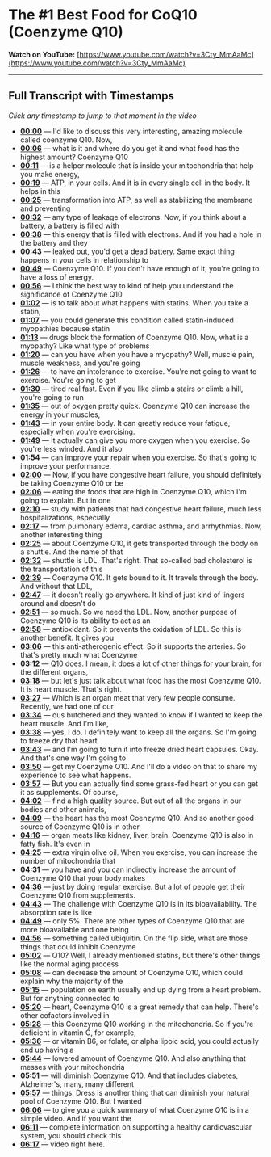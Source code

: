 # The #1 Best Food for CoQ10 (Coenzyme Q10)

**Watch on YouTube:** [https://www.youtube.com/watch?v=3Cty_MmAaMc](https://www.youtube.com/watch?v=3Cty_MmAaMc)

---

## Full Transcript with Timestamps

*Click any timestamp to jump to that moment in the video*

- **[00:00](https://www.youtube.com/watch?v=3Cty_MmAaMc&t=0s)** — I'd like to discuss this very interesting, amazing molecule called coenzyme Q10. Now,
- **[00:06](https://www.youtube.com/watch?v=3Cty_MmAaMc&t=6s)** — what is it and where do you get it and what food has the highest amount? Coenzyme Q10
- **[00:11](https://www.youtube.com/watch?v=3Cty_MmAaMc&t=11s)** — is a helper molecule that is inside your mitochondria that help you make energy,
- **[00:19](https://www.youtube.com/watch?v=3Cty_MmAaMc&t=19s)** — ATP, in your cells. And it is in every single cell in the body. It helps in this
- **[00:25](https://www.youtube.com/watch?v=3Cty_MmAaMc&t=25s)** — transformation into ATP, as well as stabilizing the membrane and preventing
- **[00:32](https://www.youtube.com/watch?v=3Cty_MmAaMc&t=32s)** — any type of leakage of electrons. Now, if you think about a battery, a battery is filled with
- **[00:38](https://www.youtube.com/watch?v=3Cty_MmAaMc&t=38s)** — this energy that is filled with electrons. And if you had a hole in the battery and they
- **[00:43](https://www.youtube.com/watch?v=3Cty_MmAaMc&t=43s)** — leaked out, you'd get a dead battery. Same exact thing happens in your cells in relationship to
- **[00:49](https://www.youtube.com/watch?v=3Cty_MmAaMc&t=49s)** — Coenzyme Q10. If you don't have enough of it, you're going to have a loss of energy.
- **[00:56](https://www.youtube.com/watch?v=3Cty_MmAaMc&t=56s)** — I think the best way to kind of help you understand the significance of Coenzyme Q10
- **[01:02](https://www.youtube.com/watch?v=3Cty_MmAaMc&t=62s)** — is to talk about what happens with statins. When you take a statin,
- **[01:07](https://www.youtube.com/watch?v=3Cty_MmAaMc&t=67s)** — you could generate this condition called statin-induced myopathies because statin
- **[01:13](https://www.youtube.com/watch?v=3Cty_MmAaMc&t=73s)** — drugs block the formation of Coenzyme Q10. Now, what is a myopathy? Like what type of problems
- **[01:20](https://www.youtube.com/watch?v=3Cty_MmAaMc&t=80s)** — can you have when you have a myopathy? Well, muscle pain, muscle weakness, and you're going
- **[01:26](https://www.youtube.com/watch?v=3Cty_MmAaMc&t=86s)** — to have an intolerance to exercise. You're not going to want to exercise. You're going to get
- **[01:30](https://www.youtube.com/watch?v=3Cty_MmAaMc&t=90s)** — tired real fast. Even if you like climb a stairs or climb a hill, you're going to run
- **[01:35](https://www.youtube.com/watch?v=3Cty_MmAaMc&t=95s)** — out of oxygen pretty quick. Coenzyme Q10 can increase the energy in your muscles,
- **[01:43](https://www.youtube.com/watch?v=3Cty_MmAaMc&t=103s)** — in your entire body. It can greatly reduce your fatigue, especially when you're exercising.
- **[01:49](https://www.youtube.com/watch?v=3Cty_MmAaMc&t=109s)** — It actually can give you more oxygen when you exercise. So you're less winded. And it also
- **[01:54](https://www.youtube.com/watch?v=3Cty_MmAaMc&t=114s)** — can improve your repair when you exercise. So that's going to improve your performance.
- **[02:00](https://www.youtube.com/watch?v=3Cty_MmAaMc&t=120s)** — Now, if you have congestive heart failure, you should definitely be taking Coenzyme Q10 or be
- **[02:06](https://www.youtube.com/watch?v=3Cty_MmAaMc&t=126s)** — eating the foods that are high in Coenzyme Q10, which I'm going to explain. But in one
- **[02:10](https://www.youtube.com/watch?v=3Cty_MmAaMc&t=130s)** — study with patients that had congestive heart failure, much less hospitalizations, especially
- **[02:17](https://www.youtube.com/watch?v=3Cty_MmAaMc&t=137s)** — from pulmonary edema, cardiac asthma, and arrhythmias. Now, another interesting thing
- **[02:25](https://www.youtube.com/watch?v=3Cty_MmAaMc&t=145s)** — about Coenzyme Q10, it gets transported through the body on a shuttle. And the name of that
- **[02:32](https://www.youtube.com/watch?v=3Cty_MmAaMc&t=152s)** — shuttle is LDL. That's right. That so-called bad cholesterol is the transportation of this
- **[02:39](https://www.youtube.com/watch?v=3Cty_MmAaMc&t=159s)** — Coenzyme Q10. It gets bound to it. It travels through the body. And without that LDL,
- **[02:47](https://www.youtube.com/watch?v=3Cty_MmAaMc&t=167s)** — it doesn't really go anywhere. It kind of just kind of lingers around and doesn't do
- **[02:51](https://www.youtube.com/watch?v=3Cty_MmAaMc&t=171s)** — so much. So we need the LDL. Now, another purpose of Coenzyme Q10 is its ability to act as an
- **[02:58](https://www.youtube.com/watch?v=3Cty_MmAaMc&t=178s)** — antioxidant. So it prevents the oxidation of LDL. So this is another benefit. It gives you
- **[03:06](https://www.youtube.com/watch?v=3Cty_MmAaMc&t=186s)** — this anti-atherogenic effect. So it supports the arteries. So that's pretty much what Coenzyme
- **[03:12](https://www.youtube.com/watch?v=3Cty_MmAaMc&t=192s)** — Q10 does. I mean, it does a lot of other things for your brain, for the different organs,
- **[03:18](https://www.youtube.com/watch?v=3Cty_MmAaMc&t=198s)** — but let's just talk about what food has the most Coenzyme Q10. It is heart muscle. That's right.
- **[03:27](https://www.youtube.com/watch?v=3Cty_MmAaMc&t=207s)** — Which is an organ meat that very few people consume. Recently, we had one of our
- **[03:34](https://www.youtube.com/watch?v=3Cty_MmAaMc&t=214s)** — ous butchered and they wanted to know if I wanted to keep the heart muscle. And I'm like,
- **[03:38](https://www.youtube.com/watch?v=3Cty_MmAaMc&t=218s)** — yes, I do. I definitely want to keep all the organs. So I'm going to freeze dry that heart
- **[03:43](https://www.youtube.com/watch?v=3Cty_MmAaMc&t=223s)** — and I'm going to turn it into freeze dried heart capsules. Okay. And that's one way I'm going to
- **[03:50](https://www.youtube.com/watch?v=3Cty_MmAaMc&t=230s)** — get my Coenzyme Q10. And I'll do a video on that to share my experience to see what happens.
- **[03:57](https://www.youtube.com/watch?v=3Cty_MmAaMc&t=237s)** — But you can actually find some grass-fed heart or you can get it as supplements. Of course,
- **[04:02](https://www.youtube.com/watch?v=3Cty_MmAaMc&t=242s)** — find a high quality source. But out of all the organs in our bodies and other animals,
- **[04:09](https://www.youtube.com/watch?v=3Cty_MmAaMc&t=249s)** — the heart has the most Coenzyme Q10. And so another good source of Coenzyme Q10 is in other
- **[04:16](https://www.youtube.com/watch?v=3Cty_MmAaMc&t=256s)** — organ meats like kidney, liver, brain. Coenzyme Q10 is also in fatty fish. It's even in
- **[04:25](https://www.youtube.com/watch?v=3Cty_MmAaMc&t=265s)** — extra virgin olive oil. When you exercise, you can increase the number of mitochondria that
- **[04:31](https://www.youtube.com/watch?v=3Cty_MmAaMc&t=271s)** — you have and you can indirectly increase the amount of Coenzyme Q10 that your body makes
- **[04:36](https://www.youtube.com/watch?v=3Cty_MmAaMc&t=276s)** — just by doing regular exercise. But a lot of people get their Coenzyme Q10 from supplements.
- **[04:43](https://www.youtube.com/watch?v=3Cty_MmAaMc&t=283s)** — The challenge with Coenzyme Q10 is in its bioavailability. The absorption rate is like
- **[04:49](https://www.youtube.com/watch?v=3Cty_MmAaMc&t=289s)** — only 5%. There are other types of Coenzyme Q10 that are more bioavailable and one being
- **[04:56](https://www.youtube.com/watch?v=3Cty_MmAaMc&t=296s)** — something called ubiquitin. On the flip side, what are those things that could inhibit Coenzyme
- **[05:02](https://www.youtube.com/watch?v=3Cty_MmAaMc&t=302s)** — Q10? Well, I already mentioned statins, but there's other things like the normal aging process
- **[05:08](https://www.youtube.com/watch?v=3Cty_MmAaMc&t=308s)** — can decrease the amount of Coenzyme Q10, which could explain why the majority of the
- **[05:15](https://www.youtube.com/watch?v=3Cty_MmAaMc&t=315s)** — population on earth usually end up dying from a heart problem. But for anything connected to
- **[05:20](https://www.youtube.com/watch?v=3Cty_MmAaMc&t=320s)** — heart, Coenzyme Q10 is a great remedy that can help. There's other cofactors involved in
- **[05:28](https://www.youtube.com/watch?v=3Cty_MmAaMc&t=328s)** — this Coenzyme Q10 working in the mitochondria. So if you're deficient in vitamin C, for example,
- **[05:36](https://www.youtube.com/watch?v=3Cty_MmAaMc&t=336s)** — or vitamin B6, or folate, or alpha lipoic acid, you could actually end up having a
- **[05:44](https://www.youtube.com/watch?v=3Cty_MmAaMc&t=344s)** — lowered amount of Coenzyme Q10. And also anything that messes with your mitochondria
- **[05:51](https://www.youtube.com/watch?v=3Cty_MmAaMc&t=351s)** — will diminish Coenzyme Q10. And that includes diabetes, Alzheimer's, many, many different
- **[05:57](https://www.youtube.com/watch?v=3Cty_MmAaMc&t=357s)** — things. Dress is another thing that can diminish your natural pool of Coenzyme Q10. But I wanted
- **[06:06](https://www.youtube.com/watch?v=3Cty_MmAaMc&t=366s)** — to give you a quick summary of what Coenzyme Q10 is in a simple video. And if you want the
- **[06:11](https://www.youtube.com/watch?v=3Cty_MmAaMc&t=371s)** — complete information on supporting a healthy cardiovascular system, you should check this
- **[06:17](https://www.youtube.com/watch?v=3Cty_MmAaMc&t=377s)** — video right here.

